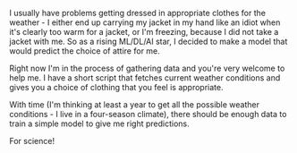 I usually have problems getting dressed in appropriate clothes for the weather - I either end up carrying my jacket in my hand like an idiot when it's clearly too warm for a jacket, or I'm freezing, because I did not take a jacket with me. So as a rising ML/DL/AI star, I decided to make a model that would predict the choice of attire for me. 

Right now I'm in the process of gathering data and you're very welcome to help me. I have a short script that fetches current weather conditions and gives you a choice of clothing that you feel is appropriate. 

With time (I'm thinking at least a year to get all the possible weather conditions - I live in a four-season climate), there should be enough data to train a simple model to give me right predictions. 

For science!
